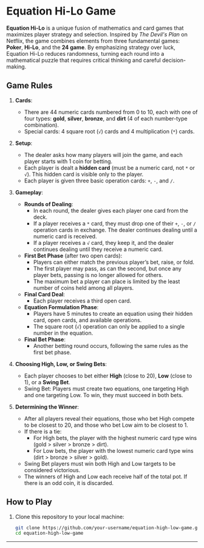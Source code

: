 # Equation Hi-Lo Game

**Equation Hi-Lo** is a unique fusion of mathematics and card games that maximizes player strategy and selection. Inspired by *The Devil's Plan* on Netflix, the game combines elements from three fundamental games: **Poker**, **Hi-Lo**, and the **24 game**. By emphasizing strategy over luck, Equation Hi-Lo reduces randomness, turning each round into a mathematical puzzle that requires critical thinking and careful decision-making.

## Game Rules

1. **Cards**:
   - There are 44 numeric cards numbered from 0 to 10, each with one of four types: **gold**, **silver**, **bronze**, and **dirt** (4 of each number-type combination).
   - Special cards: 4 square root (`√`) cards and 4 multiplication (`*`) cards.

2. **Setup**:
   - The dealer asks how many players will join the game, and each player starts with 1 coin for betting.
   - Each player is dealt a **hidden card** (must be a numeric card, not `*` or `√`). This hidden card is visible only to the player.
   - Each player is given three basic operation cards: `+`, `-`, and `/`.

3. **Gameplay**:
   - **Rounds of Dealing**:
     - In each round, the dealer gives each player one card from the deck.
     - If a player receives a `*` card, they must drop one of their `+`, `-`, or `/` operation cards in exchange. The dealer continues dealing until a numeric card is received.
     - If a player receives a `√` card, they keep it, and the dealer continues dealing until they receive a numeric card.
   - **First Bet Phase** (after two open cards):
     - Players can either match the previous player’s bet, raise, or fold.
     - The first player may pass, as can the second, but once any player bets, passing is no longer allowed for others.
     - The maximum bet a player can place is limited by the least number of coins held among all players.
   - **Final Card Deal**:
     - Each player receives a third open card.
   - **Equation Formulation Phase**:
     - Players have 5 minutes to create an equation using their hidden card, open cards, and available operations.
     - The square root (`√`) operation can only be applied to a single number in the equation.
   - **Final Bet Phase**:
     - Another betting round occurs, following the same rules as the first bet phase.

4. **Choosing High, Low, or Swing Bets**:
   - Each player chooses to bet either **High** (close to 20), **Low** (close to 1), or a **Swing Bet**.
   - Swing Bet: Players must create two equations, one targeting High and one targeting Low. To win, they must succeed in both bets.

5. **Determining the Winner**:
   - After all players reveal their equations, those who bet High compete to be closest to 20, and those who bet Low aim to be closest to 1.
   - If there is a tie:
     - For High bets, the player with the highest numeric card type wins (gold > silver > bronze > dirt).
     - For Low bets, the player with the lowest numeric card type wins (dirt > bronze > silver > gold).
   - Swing Bet players must win both High and Low targets to be considered victorious.
   - The winners of High and Low each receive half of the total pot. If there is an odd coin, it is discarded.

## How to Play

1. Clone this repository to your local machine:
   ```bash
   git clone https://github.com/your-username/equation-high-low-game.git
   cd equation-high-low-game
---

